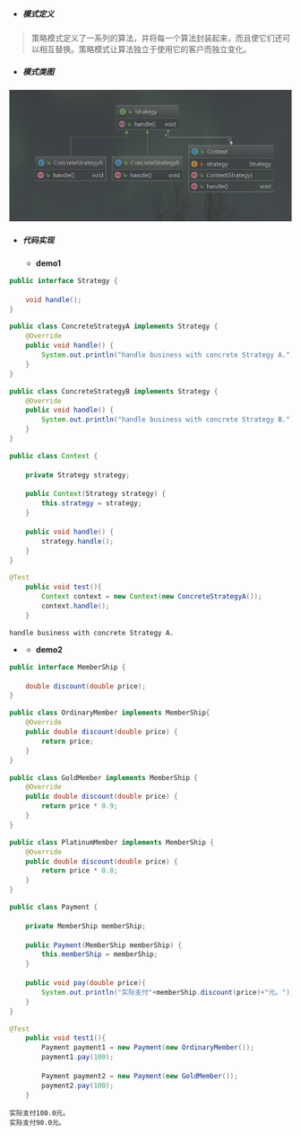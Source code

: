 - ##### 模式定义

> 策略模式定义了一系列的算法，并将每一个算法封装起来，而且使它们还可以相互替换。策略模式让算法独立于使用它的客户而独立变化。

- ##### 模式类图

![](https://github.com/coder-chan/my_notes/blob/master/resources/%E7%AD%96%E7%95%A5%E6%A8%A1%E5%BC%8F%E7%B1%BB%E5%9B%BE.png)

- ##### 代码实现

  * **demo1**

```java
public interface Strategy {

    void handle();
}
```

```java
public class ConcreteStrategyA implements Strategy {
    @Override
    public void handle() {
        System.out.println("handle business with concrete Strategy A.");
    }
}
```

```java
public class ConcreteStrategyB implements Strategy {
    @Override
    public void handle() {
        System.out.println("handle business with concrete Strategy B.");
    }
}
```

```java
public class Context {

    private Strategy strategy;

    public Context(Strategy strategy) {
        this.strategy = strategy;
    }

    public void handle() {
        strategy.handle();
    }
}
```

```java
@Test
    public void test(){
        Context context = new Context(new ConcreteStrategyA());
        context.handle();
    }
```

```
handle business with concrete Strategy A.
```
- 
  * **demo2**

```java
public interface MemberShip {

    double discount(double price);
}
```

```java
public class OrdinaryMember implements MemberShip{
    @Override
    public double discount(double price) {
        return price;
    }
}
```

```java
public class GoldMember implements MemberShip {
    @Override
    public double discount(double price) {
        return price * 0.9;
    }
}
```

```java
public class PlatinumMember implements MemberShip {
    @Override
    public double discount(double price) {
        return price * 0.8;
    }
}
```

```java
public class Payment {

    private MemberShip memberShip;

    public Payment(MemberShip memberShip) {
        this.memberShip = memberShip;
    }

    public void pay(double price){
        System.out.println("实际支付"+memberShip.discount(price)+"元。");
    }
}
```

```java
@Test
    public void test1(){
        Payment payment1 = new Payment(new OrdinaryMember());
        payment1.pay(100);

        Payment payment2 = new Payment(new GoldMember());
        payment2.pay(100);
    }
```

```
实际支付100.0元。
实际支付90.0元。
```


